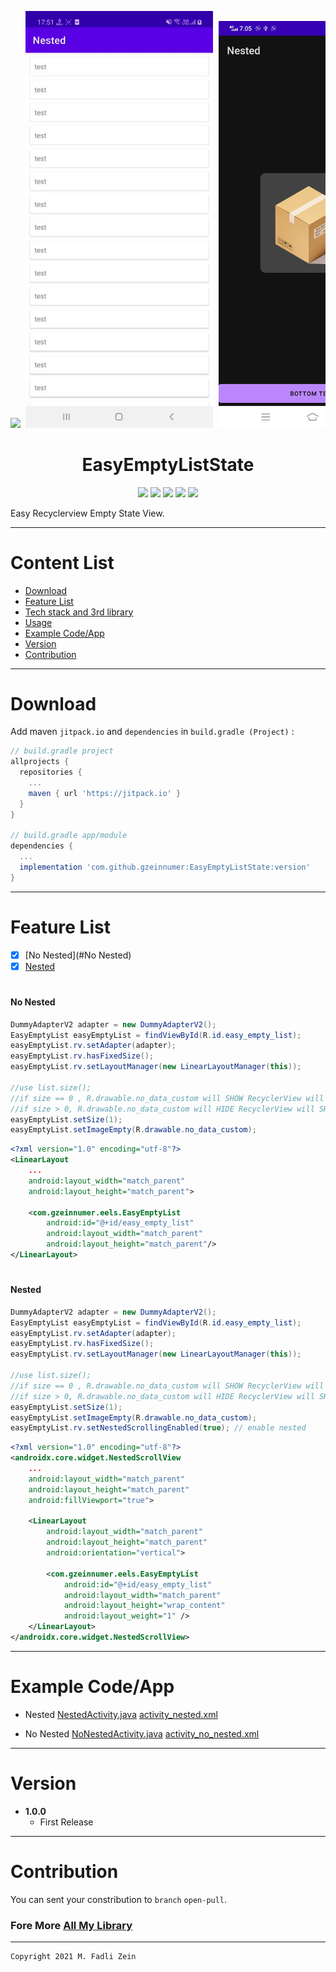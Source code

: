 <pre>
<img src="https://github.com/gzeinnumer/EasyEmptyListState/blob/master/preview/preview_1.gif" width="300"> <img src="https://github.com/gzeinnumer/EasyEmptyListState/blob/master/preview/preview_2.gif" width="300"> <img src="https://github.com/gzeinnumer/EasyEmptyListState/blob/master/preview/preview_3.jpg" width="300">
</pre>

<h1 align="center">
    EasyEmptyListState
</h1>

<p align="center">
    <a><img src="https://img.shields.io/badge/Version-1.0.0-brightgreen.svg?style=flat"></a>
    <a><img src="https://img.shields.io/badge/ID-gzeinnumer-blue.svg?style=flat"></a>
    <a><img src="https://img.shields.io/badge/Java-Suport-green?logo=java&style=flat"></a>
    <a><img src="https://img.shields.io/badge/kotlin-Suport-green?logo=kotlin&style=flat"></a>
    <a href="https://github.com/gzeinnumer"><img src="https://img.shields.io/github/followers/gzeinnumer?label=follow&style=social"></a>
    <br>
    <p>Easy Recyclerview Empty State View.</p>
</p>

---
# Content List
* [Download](#download)
* [Feature List](#feature-list)
* [Tech stack and 3rd library](#tech-stack-and-3rd-library)
* [Usage](#usage)
* [Example Code/App](#example-codeapp)
* [Version](#version)
* [Contribution](#contribution)

---
# Download
Add maven `jitpack.io` and `dependencies` in `build.gradle (Project)` :
```gradle
// build.gradle project
allprojects {
  repositories {
    ...
    maven { url 'https://jitpack.io' }
  }
}

// build.gradle app/module
dependencies {
  ...
  implementation 'com.github.gzeinnumer:EasyEmptyListState:version'
}
```

---
# Feature List

- [x] [No Nested](#No Nested)
- [x] [Nested](#Nested)

#
#### No Nested
```java
DummyAdapterV2 adapter = new DummyAdapterV2();
EasyEmptyList easyEmptyList = findViewById(R.id.easy_empty_list);
easyEmptyList.rv.setAdapter(adapter);
easyEmptyList.rv.hasFixedSize();
easyEmptyList.rv.setLayoutManager(new LinearLayoutManager(this));

//use list.size();
//if size == 0 , R.drawable.no_data_custom will SHOW RecyclerView will HIDE
//if size > 0, R.drawable.no_data_custom will HIDE RecyclerView will SHOW
easyEmptyList.setSize(1);
easyEmptyList.setImageEmpty(R.drawable.no_data_custom);
```
```xml
<?xml version="1.0" encoding="utf-8"?>
<LinearLayout
    ...
    android:layout_width="match_parent"
    android:layout_height="match_parent">

    <com.gzeinnumer.eels.EasyEmptyList
        android:id="@+id/easy_empty_list"
        android:layout_width="match_parent"
        android:layout_height="match_parent"/>
</LinearLayout>
```

#
#### Nested
```java
DummyAdapterV2 adapter = new DummyAdapterV2();
EasyEmptyList easyEmptyList = findViewById(R.id.easy_empty_list);
easyEmptyList.rv.setAdapter(adapter);
easyEmptyList.rv.hasFixedSize();
easyEmptyList.rv.setLayoutManager(new LinearLayoutManager(this));

//use list.size();
//if size == 0 , R.drawable.no_data_custom will SHOW RecyclerView will HIDE
//if size > 0, R.drawable.no_data_custom will HIDE RecyclerView will SHOW
easyEmptyList.setSize(1);
easyEmptyList.setImageEmpty(R.drawable.no_data_custom);
easyEmptyList.rv.setNestedScrollingEnabled(true); // enable nested
```

```xml
<?xml version="1.0" encoding="utf-8"?>
<androidx.core.widget.NestedScrollView
    ...
    android:layout_width="match_parent"
    android:layout_height="match_parent"
    android:fillViewport="true">

    <LinearLayout
        android:layout_width="match_parent"
        android:layout_height="match_parent"
        android:orientation="vertical">

        <com.gzeinnumer.eels.EasyEmptyList
            android:id="@+id/easy_empty_list"
            android:layout_width="match_parent"
            android:layout_height="wrap_content"
            android:layout_weight="1" />
    </LinearLayout>
</androidx.core.widget.NestedScrollView>
```

---
# Example Code/App

- Nested
[NestedActivity.java](https://github.com/gzeinnumer/EasyEmptyListState/blob/master/app/src/main/java/com/gzeinnumer/easyemptyliststate/ui/nested/NestedActivity.java)
[activity_nested.xml](https://github.com/gzeinnumer/EasyEmptyListState/blob/master/app/src/main/res/layout/activity_nested.xml)

- No Nested
[NoNestedActivity.java](https://github.com/gzeinnumer/EasyEmptyListState/blob/master/app/src/main/java/com/gzeinnumer/easyemptyliststate/ui/noNested/NoNestedActivity.java)
[activity_no_nested.xml](https://github.com/gzeinnumer/EasyEmptyListState/blob/master/app/src/main/res/layout/activity_no_nested.xml)

---
# Version
- **1.0.0**
  - First Release

---
# Contribution
You can sent your constribution to `branch` `open-pull`.

### Fore More [All My Library](https://github.com/gzeinnumer#my-library-list)

---

```
Copyright 2021 M. Fadli Zein
```